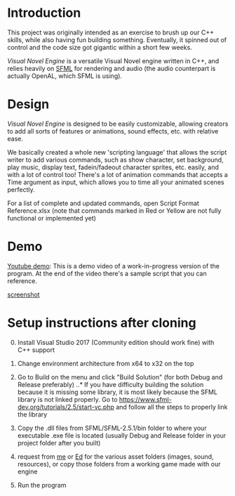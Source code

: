 # Introduction
This project was originally intended as an exercise to brush up our C++ skills, while also having fun building something. Eventually, it spinned out of control and the code size got gigantic within a short few weeks.

*Visual Novel Engine* is a versatile Visual Novel engine written in C++, and relies heavily on [SFML](https://www.sfml-dev.org/ "SFML") for rendering and audio (the audio counterpart is actually OpenAL, which SFML is using).

# Design
*Visual Novel Engine* is designed to be easily customizable, allowing creators to add all sorts of features or animations, sound effects, etc. with relative ease. 

We basically created a whole new 'scripting language' that allows the script writer to add various commands, such as show character, set background, play music, display text, fadein/fadeout character sprites, etc. easily, and with a lot of control too! There's a lot of animation commands that accepts a Time argument as input, which allows you to time all your animated scenes perfectly.   

For a list of complete and updated commands, open Script Format Reference.xlsx (note that commands marked in Red or Yellow are not fully functional or implemented yet)

# Demo
[Youtube demo](https://www.youtube.com/watch?v=OfRA-XLtyR0): This is a demo video of a work-in-progress version of the program. At the end of the video there's a sample script that you can reference.

[screenshot]

[screenshot]: https://i.imgur.com/I8XI8sq.png

# Setup instructions after cloning
0. Install Visual Studio 2017 (Community edition should work fine) with C++ support

1. Change environment architecture from x64 to x32 on the top

2. Go to Build on the menu and click "Build Solution" (for both Debug and Release preferably)
..* If you have difficulty building the solution because it is missing some library, it is most likely because the SFML library is not linked properly. Go to https://www.sfml-dev.org/tutorials/2.5/start-vc.php and follow all the steps to properly link the library

3. Copy the .dll files from SFML/SFML-2.5.1/bin folder to where your executable .exe file is located (usually Debug and Release folder in your project folder after you built)

4. request from [me](mailto:caiyiming2015@gmail.com) or [Ed](mailto:Kentoruya@gmail.com) for the various asset folders (images, sound, resources), or copy those folders from a working game made with our engine

5. Run the program

